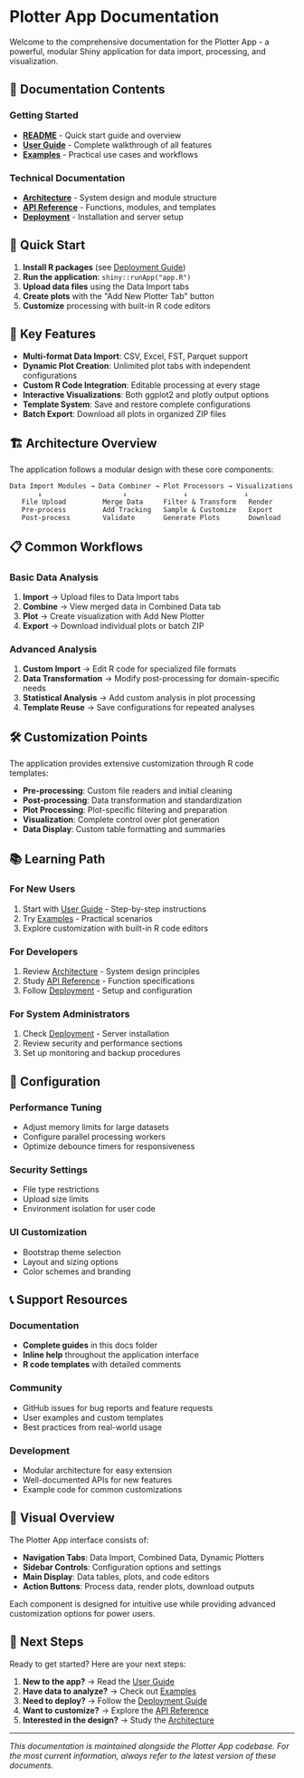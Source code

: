 # Plotter App Documentation

Welcome to the comprehensive documentation for the Plotter App - a powerful, modular Shiny application for data import, processing, and visualization.

## 📖 Documentation Contents

### Getting Started
- **[README](../README.md)** - Quick start guide and overview
- **[User Guide](user-guide.md)** - Complete walkthrough of all features
- **[Examples](examples.md)** - Practical use cases and workflows

### Technical Documentation
- **[Architecture](architecture.md)** - System design and module structure
- **[API Reference](api-reference.md)** - Functions, modules, and templates
- **[Deployment](deployment.md)** - Installation and server setup

## 🚀 Quick Start

1. **Install R packages** (see [Deployment Guide](deployment.md))
2. **Run the application**: `shiny::runApp("app.R")`
3. **Upload data files** using the Data Import tabs
4. **Create plots** with the "Add New Plotter Tab" button
5. **Customize** processing with built-in R code editors

## 🎯 Key Features

- **Multi-format Data Import**: CSV, Excel, FST, Parquet support
- **Dynamic Plot Creation**: Unlimited plot tabs with independent configurations
- **Custom R Code Integration**: Editable processing at every stage
- **Interactive Visualizations**: Both ggplot2 and plotly output options
- **Template System**: Save and restore complete configurations
- **Batch Export**: Download all plots in organized ZIP files

## 🏗️ Architecture Overview

The application follows a modular design with these core components:

```
Data Import Modules → Data Combiner → Plot Processors → Visualizations
       ↓                    ↓              ↓              ↓
   File Upload         Merge Data     Filter & Transform   Render
   Pre-process         Add Tracking   Sample & Customize   Export
   Post-process        Validate       Generate Plots       Download
```

## 📋 Common Workflows

### Basic Data Analysis
1. **Import** → Upload files to Data Import tabs
2. **Combine** → View merged data in Combined Data tab
3. **Plot** → Create visualization with Add New Plotter
4. **Export** → Download individual plots or batch ZIP

### Advanced Analysis
1. **Custom Import** → Edit R code for specialized file formats
2. **Data Transformation** → Modify post-processing for domain-specific needs
3. **Statistical Analysis** → Add custom analysis in plot processing
4. **Template Reuse** → Save configurations for repeated analyses

## 🛠️ Customization Points

The application provides extensive customization through R code templates:

- **Pre-processing**: Custom file readers and initial cleaning
- **Post-processing**: Data transformation and standardization
- **Plot Processing**: Plot-specific filtering and preparation
- **Visualization**: Complete control over plot generation
- **Data Display**: Custom table formatting and summaries

## 📚 Learning Path

### For New Users
1. Start with [User Guide](user-guide.md) - Step-by-step instructions
2. Try [Examples](examples.md) - Practical scenarios
3. Explore customization with built-in R code editors

### For Developers
1. Review [Architecture](architecture.md) - System design principles
2. Study [API Reference](api-reference.md) - Function specifications
3. Follow [Deployment](deployment.md) - Setup and configuration

### For System Administrators
1. Check [Deployment](deployment.md) - Server installation
2. Review security and performance sections
3. Set up monitoring and backup procedures

## 🔧 Configuration

### Performance Tuning
- Adjust memory limits for large datasets
- Configure parallel processing workers
- Optimize debounce timers for responsiveness

### Security Settings
- File type restrictions
- Upload size limits
- Environment isolation for user code

### UI Customization
- Bootstrap theme selection
- Layout and sizing options
- Color schemes and branding

## 📞 Support Resources

### Documentation
- **Complete guides** in this docs folder
- **Inline help** throughout the application interface
- **R code templates** with detailed comments

### Community
- GitHub issues for bug reports and feature requests
- User examples and custom templates
- Best practices from real-world usage

### Development
- Modular architecture for easy extension
- Well-documented APIs for new features
- Example code for common customizations

## 🎨 Visual Overview

The Plotter App interface consists of:

- **Navigation Tabs**: Data Import, Combined Data, Dynamic Plotters
- **Sidebar Controls**: Configuration options and settings
- **Main Display**: Data tables, plots, and code editors
- **Action Buttons**: Process data, render plots, download outputs

Each component is designed for intuitive use while providing advanced customization options for power users.

## 🌟 Next Steps

Ready to get started? Here are your next steps:

1. **New to the app?** → Read the [User Guide](user-guide.md)
2. **Have data to analyze?** → Check out [Examples](examples.md)
3. **Need to deploy?** → Follow the [Deployment Guide](deployment.md)
4. **Want to customize?** → Explore the [API Reference](api-reference.md)
5. **Interested in the design?** → Study the [Architecture](architecture.md)

---

*This documentation is maintained alongside the Plotter App codebase. For the most current information, always refer to the latest version of these documents.* 